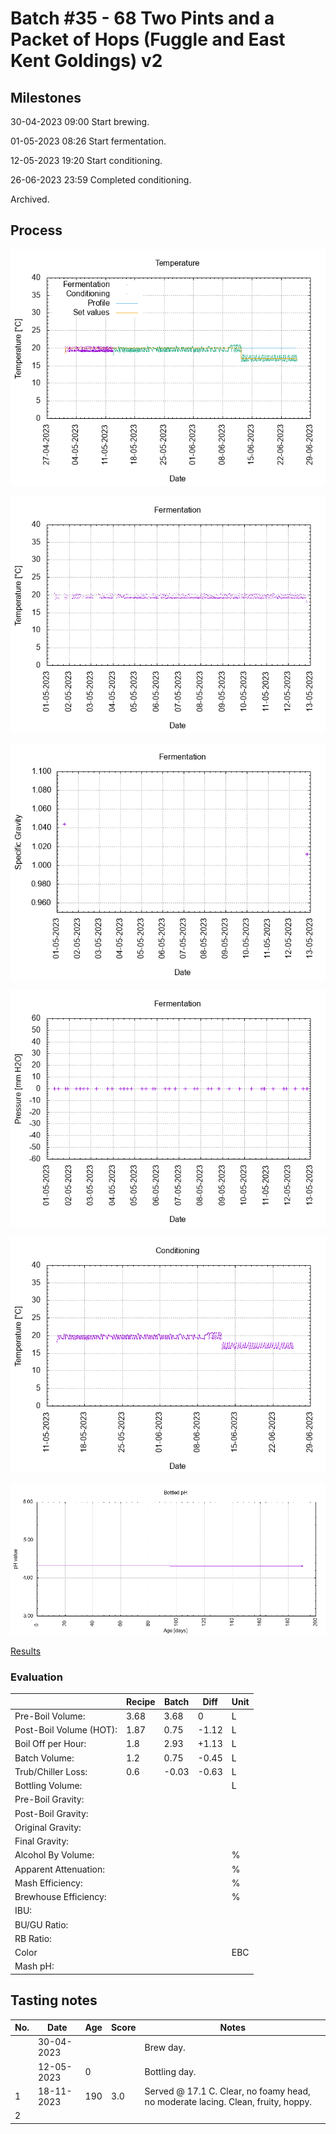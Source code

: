 # Batch #35 - 68 Two Pints and a Packet of Hops (Fuggle and East Kent Goldings) v2

## Milestones

30-04-2023 09:00 Start brewing.

01-05-2023 08:26 Start fermentation.

12-05-2023 19:20 Start conditioning.

26-06-2023 23:59 Completed conditioning.

Archived.

## Process

![temperature](temperature.png)

![fermentation](fermentation.png)

![specific gravity](gravity.png)

![pressure](pressure.png)

![conditioning](conditioning.png)

![bottled pH](bottled_ph.png)

[Results](./Batch__results.pdf)

### Evaluation

|                         | Recipe | Batch | Diff   | Unit |
|-------------------------|--------|-------|--------|------|
| Pre-Boil Volume:        | 3.68   |  3.68 |  0     | L    |
| Post-Boil Volume (HOT): | 1.87   |  0.75 | -1.12  | L    |
| Boil Off per Hour:      | 1.8    |  2.93 | +1.13  | L    |
| Batch Volume:           | 1.2    |  0.75 | -0.45  | L    |
| Trub/Chiller Loss:      | 0.6    | -0.03 | -0.63  | L    |
| Bottling Volume:        |        |       |        | L    |
| Pre-Boil Gravity:       |        |       |        |      |
| Post-Boil Gravity:      |        |       |        |      |
| Original Gravity:       |        |       |        |      |
| Final Gravity:          |        |       |        |      |
| Alcohol By Volume:      |        |       |        | %    |
| Apparent Attenuation:   |        |       |        | %    |
| Mash Efficiency:        |        |       |        | %    |
| Brewhouse Efficiency:   |        |       |        | %    |
| IBU:                    |        |       |        |      |
| BU/GU Ratio:            |        |       |        |      |
| RB Ratio:               |        |       |        |      |
| Color                   |        |       |        | EBC  |
| Mash pH:                |        |       |        |      |

## Tasting notes

| No. | Date       | Age | Score | Notes |
|-----|------------|-----|-------|-------|
|     | 30-04-2023 |     |       | Brew day. |
|     | 12-05-2023 |   0 |       | Bottling day. |
|   1 | 18-11-2023 | 190 |  3.0  | Served @ 17.1 C. Clear, no foamy head, no moderate lacing. Clean, fruity, hoppy. |
|   2 |            |     |       |  |
